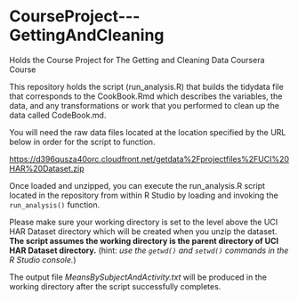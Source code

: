 CourseProject---GettingAndCleaning
==================================

Holds the Course Project for The Getting and Cleaning Data Coursera Course

This repository holds the script (run\_analysis.R) that builds the tidydata file that corresponds to the CookBook.Rmd which describes the variables, the data, and any transformations or work that you performed to clean up the data called CodeBook.md.

You will need the raw data files located at the location specified by the URL below in order for the script to function.

https://d396qusza40orc.cloudfront.net/getdata%2Fprojectfiles%2FUCI%20HAR%20Dataset.zip 

Once loaded and unzipped, you can execute the run\_analysis.R script located in the repository from within R Studio by loading and invoking the `run_analysis()` function.  

Please make sure your working directory is set to the level above the UCI HAR Dataset directory which will be created when you unzip the dataset.  **The script assumes the working directory is the parent directory of UCI HAR Dataset directory.** (hint: *use the `getwd()` and `setwd()` commands in the R Studio console.*)

The output file *MeansBySubjectAndActivity.txt* will be produced in the working directory after the script successfully completes.

